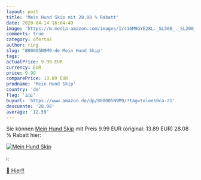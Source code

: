 ```yaml
---
layout: post
title: 'Mein Hund Skip mit 28.08 % Rabatt'
date: 2020-04-14 16:04:49
image: 'https://m.media-amazon.com/images/I/416M9GYE28L._SL500_._SL200_.jpg'
comments: true
category: ofertas
author: ring
slug: 'B00005N9M9-de Mein Hund Skip'
tags: 
actualPrice: 9.99 EUR
currency: EUR
price: 9.99
comparePrice: 13.89 EUR
prodname: 'Mein Hund Skip'
country: 'de'
flag: '🇩🇪'
buyurl: 'https://www.amazon.de/dp/B00005N9M9/?tag=tolees0ca-21'
descuento: '28.08'
average: '12.59'
---
```


Sie können [Mein Hund Skip](https://www.amazon.de/dp/B00005N9M9/?tag=tolees0ca-21) mit Preis 9.99 EUR (original: 13.89 EUR) 28.08 % Rabatt hier:

[![Mein Hund Skip](https://m.media-amazon.com/images/I/416M9GYE28L._SL500_._SL200_.jpg)](https://www.amazon.de/dp/B00005N9M9/?tag=tolees0ca-21)

ℹ️:


[🛒 Hier!!](https://www.amazon.de/dp/B00005N9M9/?tag=tolees0ca-21)
